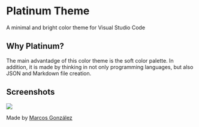 # Platinum Theme

A minimal and bright color theme for Visual Studio Code

## Why Platinum?

The main advantadge of this color theme is the soft color palette. In addition, it is made by thinking in not only
programming languages, but also JSON and Markdown file creation.

## Screenshots

![](https://platinum-theme.netlify.app/example-react.png)

Made by [Marcos González](https://marcosgf.netlify.app)
